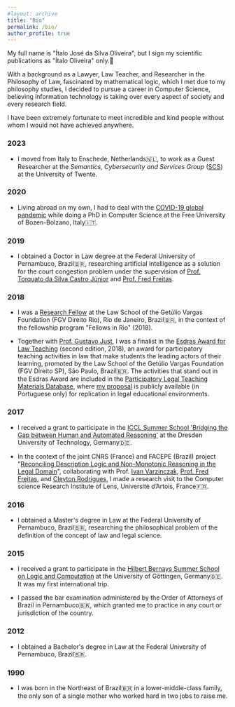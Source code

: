 ```yaml
---
#layout: archive
title: "Bio"
permalink: /bio/
author_profile: true
---
```


My full name is "Ítalo José da Silva Oliveira", but I sign my scientific publications as "Ítalo Oliveira" only.🙂


With a background as a Lawyer, Law Teacher, and Researcher in the Philosophy of Law, fascinated by mathematical logic, which I met due to my philosophy studies, I decided to pursue a career in Computer Science, believing information technology is taking over every aspect of society and every research field.

I have been extremely fortunate to meet incredible and kind people without whom I would not have achieved anywhere.


### 2023

- I moved from Italy to Enschede, Netherlands🇳🇱, to work as a Guest Researcher at the _Semantics, Cybersecurity and Services Group_ ([SCS](https://www.utwente.nl/en/eemcs/scs/)) at the University of Twente.

### 2020

- Living abroad on my own, I had to deal with the [COVID-19 global pandemic](https://en.wikipedia.org/wiki/COVID-19_pandemic) while doing a PhD in Computer Science at the Free University of Bozen-Bolzano, Italy🇮🇹.

### 2019

- I obtained a Doctor in Law degree at the Federal University of Pernambuco, Brazil🇧🇷, researching artificial intelligence as a solution for the court congestion problem under the supervision of [Prof. Torquato da Silva Castro Júnior](http://lattes.cnpq.br/3738419253523414) and [Prof. Fred Freitas](https://scholar.google.co.uk/citations?user=bp0hZ8QAAAAJ&hl=en).

### 2018

- I was a [Research Fellow](https://direitorio.fgv.br/fellows-rio) at the Law School of the Getúlio Vargas Foundation (FGV Direito Rio), Rio de Janeiro, Brazil🇧🇷, in the context of the fellowship program "Fellows in Rio" (2018).

- Together with [Prof. Gustavo Just](http://lattes.cnpq.br/1389722095904056), I was a finalist in the [Esdras Award for Law Teaching](https://direitosp.fgv.br/en/esdras-award-law-teaching) (second edition, 2018), an award for participatory teaching activities in law that make students the leading actors of their learning, promoted by the Law School of the Getúlio Vargas Foundation (FGV Direito SP), São Paulo, Brazil🇧🇷. The activities that stand out in the Esdras Award are included in the [Participatory Legal Teaching Materials Database](https://ejurparticipativo.direitosp.fgv.br/material-de-ensino), where [my proposal](https://ejurparticipativo.direitosp.fgv.br/portfolio/oficina-minutas) is publicly available (in Portuguese only) for replication in legal educational environments.

### 2017

- I received a grant to participate in the [ICCL Summer School 'Bridging the Gap between Human and Automated Reasoning'](https://iccl.inf.tu-dresden.de/web/SummerSchool2017) at the Dresden University of Technology, Germany🇩🇪.

- In the context of the joint CNRS (France) and FACEPE (Brazil) project "[Reconciling Description Logic and Non-Monotonic Reasoning in the Legal Domain](https://www.cril.univ-artois.fr/en/projects/dlnmr/)", collaborating with Prof. [Ivan Varzinczak](https://ijv.ovh/), [Prof. Fred Freitas](https://scholar.google.co.uk/citations?user=bp0hZ8QAAAAJ&hl=en), and [Cleyton Rodrigues](https://scholar.google.com/citations?user=BPveCTMAAAAJ&hl=en), I made a research visit to the Computer science Research Institute of Lens, Université d’Artois, France🇫🇷.

### 2016

- I obtained a Master's degree in Law at the Federal University of Pernambuco, Brazil🇧🇷, researching the philosophical problem of the definition of the concept of law and legal science.

### 2015

- I received a grant to participate in the [Hilbert Bernays Summer School on Logic and Computation](https://gcms-devops1.uni-goettingen.de/en/505718.html) at the University of Göttingen, Germany🇩🇪. It was my first international trip.

- I passed the bar examination administered by the Order of Attorneys of Brazil in Pernambuco🇧🇷, which granted me to practice in any court or jurisdiction of the country.

### 2012

- I obtained a Bachelor's degree in Law at the Federal University of Pernambuco, Brazil🇧🇷.

### 1990

- I was born in the Northeast of Brazil🇧🇷 in a lower-middle-class family, the only son of a single mother who worked hard in two jobs to raise me.